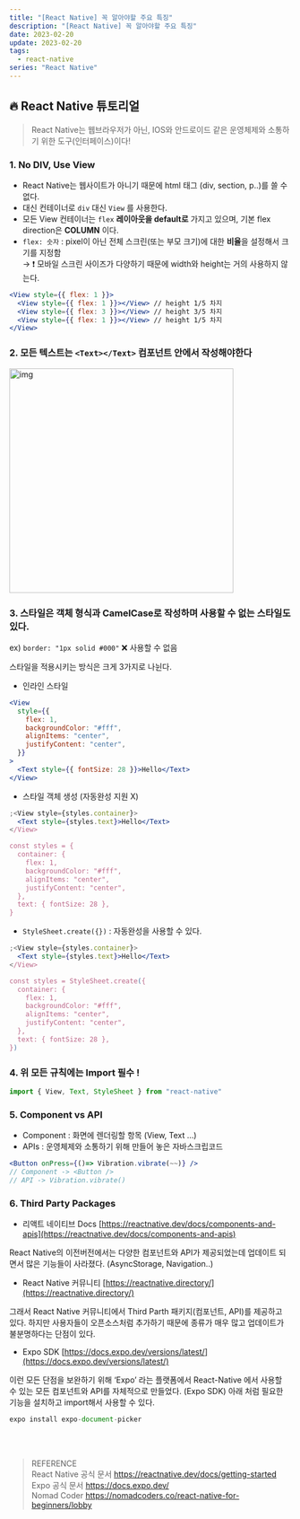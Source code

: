 ```yaml
---
title: "[React Native] 꼭 알아야할 주요 특징"
description: "[React Native] 꼭 알아야할 주요 특징"
date: 2023-02-20
update: 2023-02-20
tags:
  - react-native
series: "React Native"
---
```


## 🔥 React Native 튜토리얼

> React Native는 웹브라우저가 아닌, IOS와 안드로이드 같은 운영체제와 소통하기 위한 도구(인터페이스)이다!

### 1. No DIV, Use View

- React Native는 웹사이트가 아니기 때문에 html 태그 (div, section, p..)를 쓸 수 없다.
- 대신 컨테이너로 `div` 대신 `View` 를 사용한다.
- 모든 View 컨테이너는 `flex` **레이아웃을 default로** 가지고 있으며, 기본 flex direction은 **COLUMN** 이다.
- `flex: 숫자` : pixel이 아닌 전체 스크린(또는 부모 크기)에 대한 **비율**을 설정해서 크기를 지정함<br/>
  → ❗ 모바일 스크린 사이즈가 다양하기 때문에 width와 height는 거의 사용하지 않는다.

```jsx
<View style={{ flex: 1 }}>
  <View style={{ flex: 1 }}></View> // height 1/5 차지
  <View style={{ flex: 3 }}></View> // height 3/5 차지
  <View style={{ flex: 1 }}></View> // height 1/5 차지
</View>
```

### 2. 모든 텍스트는 `<Text></Text>` 컴포넌트 안에서 작성해야한다

<img src="https://user-images.githubusercontent.com/68415905/221510862-08db2f01-62ad-48ec-b5db-cc62eb978271.JPG" alt="img" width="400"/>

### 3. 스타일은 객체 형식과 CamelCase로 작성하며 사용할 수 없는 스타일도 있다.

ex) `border: "1px solid #000"` ❌ 사용할 수 없음

스타일을 적용시키는 방식은 크게 3가지로 나뉜다.

- 인라인 스타일

```jsx
<View
  style={{
    flex: 1,
    backgroundColor: "#fff",
    alignItems: "center",
    justifyContent: "center",
  }}
>
  <Text style={{ fontSize: 28 }}>Hello</Text>
</View>
```

- 스타일 객체 생성 (자동완성 지원 X)

```jsx
;<View style={styles.container}>
  <Text style={styles.text}>Hello</Text>
</View>

const styles = {
  container: {
    flex: 1,
    backgroundColor: "#fff",
    alignItems: "center",
    justifyContent: "center",
  },
  text: { fontSize: 28 },
}
```

- `StyleSheet.create({})` : 자동완성을 사용할 수 있다.

```jsx
;<View style={styles.container}>
  <Text style={styles.text}>Hello</Text>
</View>

const styles = StyleSheet.create({
  container: {
    flex: 1,
    backgroundColor: "#fff",
    alignItems: "center",
    justifyContent: "center",
  },
  text: { fontSize: 28 },
})
```

### 4. 위 모든 규칙에는 Import 필수 !

```jsx
import { View, Text, StyleSheet } from "react-native"
```

### 5. Component vs API

- Component : 화면에 렌더링할 항목 (View, Text …)
- APIs : 운영체제와 소통하기 위해 만들어 놓은 자바스크립코드

```jsx
<Button onPress={()=> Vibration.vibrate(~~)} />
// Component -> <Button />
// API -> Vibration.vibrate()
```

### 6. Third Party Packages

- 리액트 네이티브 Docs [https://reactnative.dev/docs/components-and-apis](https://reactnative.dev/docs/components-and-apis)

React Native의 이전버전에서는 다양한 컴포넌트와 API가 제공되었는데 업데이트 되면서 많은 기능들이 사라졌다. (AsyncStorage, Navigation..)

- React Native 커뮤니티 [https://reactnative.directory/](https://reactnative.directory/)

그래서 React Native 커뮤니티에서 Third Parth 패키지(컴포넌트, API)를 제공하고 있다. 하지만 사용자들이 오픈소스처럼 추가하기 때문에 종류가 매우 많고 업데이트가 불분명하다는 단점이 있다.

- Expo SDK [https://docs.expo.dev/versions/latest/](https://docs.expo.dev/versions/latest/)

이런 모든 단점을 보완하기 위해 ‘Expo’ 라는 플랫폼에서 React-Native 에서 사용할 수 있는 모든 컴포넌트와 API를 자체적으로 만들었다. (Expo SDK) 아래 처럼 필요한 기능을 설치하고 import해서 사용할 수 있다.

```jsx
expo install expo-document-picker
```

<br/><br/>

> REFERENCE <br/>
> React Native 공식 문서 https://reactnative.dev/docs/getting-started <br/> Expo 공식 문서 https://docs.expo.dev/ <br/> Nomad Coder https://nomadcoders.co/react-native-for-beginners/lobby
